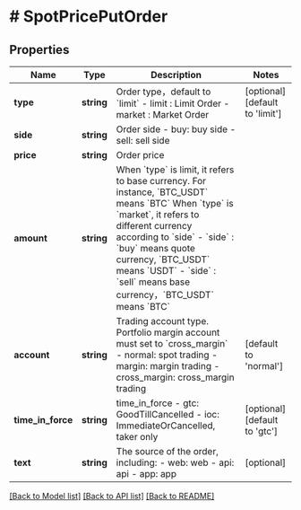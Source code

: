 # # SpotPricePutOrder

## Properties

Name | Type | Description | Notes
------------ | ------------- | ------------- | -------------
**type** | **string** | Order type，default to &#x60;limit&#x60;  - limit : Limit Order - market : Market Order | [optional] [default to 'limit']
**side** | **string** | Order side  - buy: buy side - sell: sell side | 
**price** | **string** | Order price | 
**amount** | **string** | When &#x60;type&#x60; is limit, it refers to base currency.  For instance, &#x60;BTC_USDT&#x60; means &#x60;BTC&#x60;  When &#x60;type&#x60; is &#x60;market&#x60;, it refers to different currency according to &#x60;side&#x60;  - &#x60;side&#x60; : &#x60;buy&#x60; means quote currency, &#x60;BTC_USDT&#x60; means &#x60;USDT&#x60; - &#x60;side&#x60; : &#x60;sell&#x60; means base currency，&#x60;BTC_USDT&#x60; means &#x60;BTC&#x60; | 
**account** | **string** | Trading account type.  Portfolio margin account must set to &#x60;cross_margin&#x60;  - normal: spot trading - margin: margin trading - cross_margin: cross_margin trading | [default to 'normal']
**time_in_force** | **string** | time_in_force  - gtc: GoodTillCancelled - ioc: ImmediateOrCancelled, taker only | [optional] [default to 'gtc']
**text** | **string** | The source of the order, including: - web: web - api: api - app: app | [optional] 

[[Back to Model list]](../../README.md#documentation-for-models) [[Back to API list]](../../README.md#documentation-for-api-endpoints) [[Back to README]](../../README.md)
